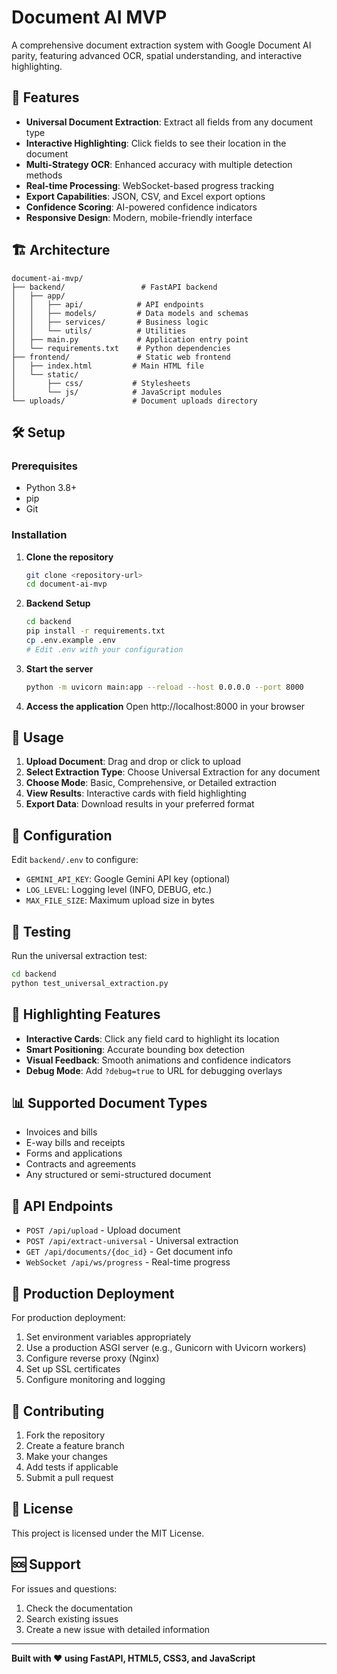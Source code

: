 # Document AI MVP

A comprehensive document extraction system with Google Document AI parity, featuring advanced OCR, spatial understanding, and interactive highlighting.

## 🚀 Features

- **Universal Document Extraction**: Extract all fields from any document type
- **Interactive Highlighting**: Click fields to see their location in the document
- **Multi-Strategy OCR**: Enhanced accuracy with multiple detection methods
- **Real-time Processing**: WebSocket-based progress tracking
- **Export Capabilities**: JSON, CSV, and Excel export options
- **Confidence Scoring**: AI-powered confidence indicators
- **Responsive Design**: Modern, mobile-friendly interface

## 🏗️ Architecture

```
document-ai-mvp/
├── backend/                 # FastAPI backend
│   ├── app/
│   │   ├── api/            # API endpoints
│   │   ├── models/         # Data models and schemas
│   │   ├── services/       # Business logic
│   │   └── utils/          # Utilities
│   ├── main.py             # Application entry point
│   └── requirements.txt    # Python dependencies
├── frontend/               # Static web frontend
│   ├── index.html         # Main HTML file
│   └── static/
│       ├── css/           # Stylesheets
│       └── js/            # JavaScript modules
└── uploads/               # Document uploads directory
```

## 🛠️ Setup

### Prerequisites
- Python 3.8+
- pip
- Git

### Installation

1. **Clone the repository**
   ```bash
   git clone <repository-url>
   cd document-ai-mvp
   ```

2. **Backend Setup**
   ```bash
   cd backend
   pip install -r requirements.txt
   cp .env.example .env
   # Edit .env with your configuration
   ```

3. **Start the server**
   ```bash
   python -m uvicorn main:app --reload --host 0.0.0.0 --port 8000
   ```

4. **Access the application**
   Open http://localhost:8000 in your browser

## 🎯 Usage

1. **Upload Document**: Drag and drop or click to upload
2. **Select Extraction Type**: Choose Universal Extraction for any document
3. **Choose Mode**: Basic, Comprehensive, or Detailed extraction
4. **View Results**: Interactive cards with field highlighting
5. **Export Data**: Download results in your preferred format

## 🔧 Configuration

Edit `backend/.env` to configure:
- `GEMINI_API_KEY`: Google Gemini API key (optional)
- `LOG_LEVEL`: Logging level (INFO, DEBUG, etc.)
- `MAX_FILE_SIZE`: Maximum upload size in bytes

## 🧪 Testing

Run the universal extraction test:
```bash
cd backend
python test_universal_extraction.py
```

## 🎨 Highlighting Features

- **Interactive Cards**: Click any field card to highlight its location
- **Smart Positioning**: Accurate bounding box detection
- **Visual Feedback**: Smooth animations and confidence indicators
- **Debug Mode**: Add `?debug=true` to URL for debugging overlays

## 📊 Supported Document Types

- Invoices and bills
- E-way bills and receipts
- Forms and applications
- Contracts and agreements
- Any structured or semi-structured document

## 🔄 API Endpoints

- `POST /api/upload` - Upload document
- `POST /api/extract-universal` - Universal extraction
- `GET /api/documents/{doc_id}` - Get document info
- `WebSocket /api/ws/progress` - Real-time progress

## 🚀 Production Deployment

For production deployment:
1. Set environment variables appropriately
2. Use a production ASGI server (e.g., Gunicorn with Uvicorn workers)
3. Configure reverse proxy (Nginx)
4. Set up SSL certificates
5. Configure monitoring and logging

## 🤝 Contributing

1. Fork the repository
2. Create a feature branch
3. Make your changes
4. Add tests if applicable
5. Submit a pull request

## 📄 License

This project is licensed under the MIT License.

## 🆘 Support

For issues and questions:
1. Check the documentation
2. Search existing issues
3. Create a new issue with detailed information

---

**Built with ❤️ using FastAPI, HTML5, CSS3, and JavaScript**

